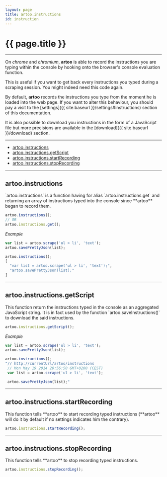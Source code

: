 ```yaml
---
layout: page
title: artoo.instructions
id: instruction
---
```


# {{ page.title }}

---

On *chrome* and *chromium*, **artoo** is able to record the instructions you are typing within the console by hooking onto the browser's console evaluation function.

This is useful if you want to get back every instructions you typed during a scraping session. You might indeed need this code again.

By default, **artoo** records the instructions you type from the moment he is loaded into the web page. If you want to alter this behaviour, you should pay a visit to the [settings]({{ site.baseurl }}/settings#instructions) section of this documentation.

It is also possible to download you instructions in the form of a JavaScript file but more precisions are available in the [download]({{ site.baseurl }}/download) section.

---

* [artoo.instructions](#instructions)
* [artoo.instructions.getScript](#get-script)
* [artoo.instructions.startRecording](#start-recording)
* [artoo.instructions.stopRecording](#stop-recording)

---

<h2 id="instructions">artoo.instructions</h2>
`artoo.instructions` is a function having for alias `artoo.instructions.get` and returning an array of instructions typed into the console since **artoo** began to record them.

```js
artoo.instructions();
// OR
artoo.instructions.get();
```

*Example*

```js
var list = artoo.scrape('ul > li', 'text');
artoo.savePrettyJson(list);

artoo.instructions();
[
  "var list = artoo.scrape('ul > li', 'text');",
  "artoo.savePrettyJson(list);"
]
```

---

<h2 id="get-script">artoo.instructions.getScript</h2>
This function return the instructions typed in the console as an aggregated JavaScript string. It is in fact used by the function `artoo.saveInstructions()` to download the said instructions.

```js
artoo.instructions.getScript();
```

*Example*

```js
var list = artoo.scrape('ul > li', 'text');
artoo.savePrettyJson(list);

artoo.instructions();
"// http://currentUrl/artoo/instructions
 // Mon May 19 2014 20:56:50 GMT+0200 (CEST)
 var list = artoo.scrape('ul > li', 'text');

 artoo.savePrettyJson(list);"
```

---

<h2 id="start-recording">artoo.instructions.startRecording</h2>
This function tells **artoo** to start recording typed instructions (**artoo** will do it by default if no settings indicates him the contrary).

```js
artoo.instructions.startRecording();
```

---

<h2 id="stop-recording">artoo.instructions.stopRecording</h2>
This function tells **artoo** to stop recording typed instructions.

```js
artoo.instructions.stopRecording();
```
